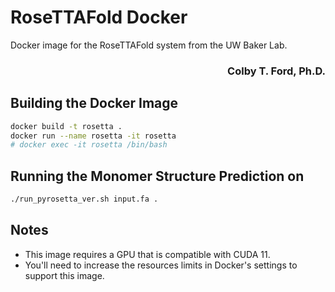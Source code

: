 # RoseTTAFold Docker
Docker image for the RoseTTAFold system from the UW Baker Lab.

<h3 align="right">Colby T. Ford, Ph.D.</h3>

## Building the Docker Image
```bash
docker build -t rosetta .
docker run --name rosetta -it rosetta
# docker exec -it rosetta /bin/bash
```

## Running the Monomer Structure Prediction on 
```bash
./run_pyrosetta_ver.sh input.fa .
```

## Notes
- This image requires a GPU that is compatible with CUDA 11.
- You'll need to increase the resources limits in Docker's settings to support this image.
